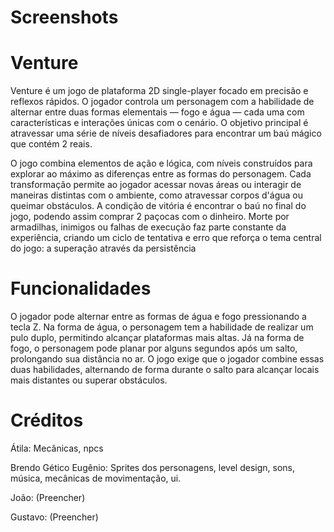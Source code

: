 # Screenshots

# Venture

Venture é um jogo de plataforma 2D single-player focado em precisão e reflexos rápidos.
O jogador controla um personagem com a habilidade de alternar entre duas formas elementais — fogo e água — cada uma com características e interações únicas com o cenário.
O objetivo principal é atravessar uma série de níveis desafiadores para encontrar um baú mágico que contém 2 reais.

O jogo combina elementos de ação e lógica, com níveis construídos para explorar ao máximo as diferenças entre as formas do personagem. Cada transformação permite ao jogador acessar novas áreas ou interagir de maneiras distintas com o ambiente, como atravessar corpos d'água ou queimar obstáculos.
A condição de vitória é encontrar o baú no final do jogo, podendo assim comprar 2 paçocas com o dinheiro.
Morte por armadilhas, inimigos ou falhas de execução faz parte constante da experiência, criando um ciclo de tentativa e erro que reforça o tema central do jogo: a superação através da persistência

# Funcionalidades

O jogador pode alternar entre as formas de água e fogo pressionando a tecla Z. Na forma de água, o personagem tem a habilidade de realizar um pulo duplo, permitindo alcançar plataformas mais altas. Já na forma de fogo, o personagem pode planar por alguns segundos após um salto, prolongando sua distância no ar. O jogo exige que o jogador combine essas duas habilidades, alternando de forma durante o salto para alcançar locais mais distantes ou superar obstáculos.

# Créditos

Átila: Mecânicas, npcs

Brendo Gético Eugênio: Sprites dos personagens, level design, sons, música, mecânicas de movimentação, ui.

João: (Preencher)

Gustavo: (Preencher)